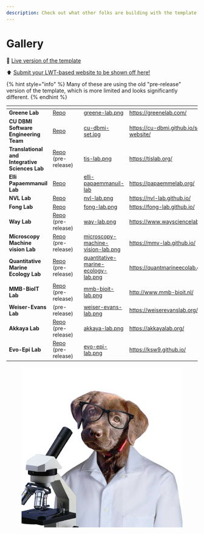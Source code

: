 ```yaml
---
description: Check out what other folks are building with the template!
---
```


# Gallery

👀 [Live version of the template](https://greenelab.github.io/lab-website-template/)

⬆️ [Submit your LWT-based website to be shown off here!](https://github.com/greenelab/lab-website-template/issues/97)

{% hint style="info" %}
Many of these are using the old "pre-release" version of the template, which is more limited and looks significantly different.
{% endhint %}

<table data-view="cards"><thead><tr><th></th><th></th><th></th><th data-hidden data-card-cover data-type="files"></th><th data-hidden data-card-target data-type="content-ref"></th></tr></thead><tbody><tr><td><strong>Greene Lab</strong></td><td><a href="https://github.com/greenelab/greenelab.com">Repo</a></td><td></td><td><a href="../.gitbook/assets/greene-lab.png">greene-lab.png</a></td><td><a href="https://greenelab.com/">https://greenelab.com/</a></td></tr><tr><td><strong>CU DBMI Software Engineering Team</strong></td><td><a href="https://cu-dbmi.github.io/set-website/">Repo</a></td><td></td><td><a href="../.gitbook/assets/cu-dbmi-set.jpg">cu-dbmi-set.jpg</a></td><td><a href="https://cu-dbmi.github.io/set-website/">https://cu-dbmi.github.io/set-website/</a></td></tr><tr><td><strong>Translational and Integrative Sciences Lab</strong></td><td><a href="https://github.com/tis-lab/tislab.org">Repo</a> (pre-release)</td><td></td><td><a href="../.gitbook/assets/tis-lab.png">tis-lab.png</a></td><td><a href="https://tislab.org/">https://tislab.org/</a></td></tr><tr><td><strong>Elli Papaemmanuil Lab</strong></td><td><a href="https://github.com/papaemmelab/papaemmelab">Repo</a></td><td></td><td><a href="../.gitbook/assets/elli-papaemmanuil-lab">elli-papaemmanuil-lab</a></td><td><a href="https://papaemmelab.org/">https://papaemmelab.org/</a></td></tr><tr><td><strong>NVL Lab</strong></td><td><a href="https://github.com/NVL-Lab/NVL-Lab.github.io">Repo</a></td><td></td><td><a href="../.gitbook/assets/nvl-lab.png">nvl-lab.png</a></td><td><a href="https://nvl-lab.github.io/">https://nvl-lab.github.io/</a></td></tr><tr><td><strong>Fong Lab</strong></td><td><a href="https://github.com/fong-lab/fong-lab.github.io">Repo</a></td><td></td><td><a href="../.gitbook/assets/fong-lab.png">fong-lab.png</a></td><td><a href="https://fong-lab.github.io/">https://fong-lab.github.io/</a></td></tr><tr><td><strong>Way Lab</strong></td><td><a href="https://github.com/WayScience/waysciencelab.com">Repo</a> (pre-release)</td><td></td><td><a href="../.gitbook/assets/way-lab.png">way-lab.png</a></td><td><a href="https://www.waysciencelab.com/">https://www.waysciencelab.com/</a></td></tr><tr><td><strong>Microscopy Machine vision Lab</strong></td><td><a href="https://github.com/MMV-Lab/mmv-lab.github.io">Repo</a> (pre-release)</td><td></td><td><a href="../.gitbook/assets/microscopy-machine-vision-lab.png">microscopy-machine-vision-lab.png</a></td><td><a href="https://mmv-lab.github.io/">https://mmv-lab.github.io/</a></td></tr><tr><td><strong>Quantitative Marine Ecology Lab</strong></td><td><a href="https://github.com/QuantMarineEcoLab/quantmarineecolab.github.io">Repo</a> (pre-release)</td><td></td><td><a href="../.gitbook/assets/quantitative-marine-ecology-lab.png">quantitative-marine-ecology-lab.png</a></td><td><a href="https://quantmarineecolab.github.io/">https://quantmarineecolab.github.io/</a></td></tr><tr><td><strong>MMB-BioIT Lab</strong></td><td><a href="https://github.com/MMB-UMCU/mmb-bioit">Repo</a> (pre-release)</td><td></td><td><a href="../.gitbook/assets/mmb-bioit-lab.png">mmb-bioit-lab.png</a></td><td><a href="http://www.mmb-bioit.nl/">http://www.mmb-bioit.nl/</a></td></tr><tr><td><strong>Weiser-Evans Lab</strong></td><td>(pre-release)</td><td></td><td><a href="../.gitbook/assets/weiser-evans-lab.png">weiser-evans-lab.png</a></td><td><a href="https://weiserevanslab.org/">https://weiserevanslab.org/</a></td></tr><tr><td><strong>Akkaya Lab</strong></td><td><a href="https://github.com/Harrisonthow/akkaya-lab">Repo</a> (pre-release)</td><td></td><td><a href="../.gitbook/assets/akkaya-lab.png">akkaya-lab.png</a></td><td><a href="https://akkayalab.org/">https://akkayalab.org/</a></td></tr><tr><td><strong>Evo-Epi Lab</strong></td><td><a href="https://github.com/ksw9/ksw9.github.io">Repo</a> (pre-release)</td><td></td><td><a href="../.gitbook/assets/evo-epi-lab.png">evo-epi-lab.png</a></td><td><a href="https://ksw9.github.io/">https://ksw9.github.io/</a></td></tr></tbody></table>



<figure><img src="../.gitbook/assets/mascot.png" alt=""><figcaption></figcaption></figure>
